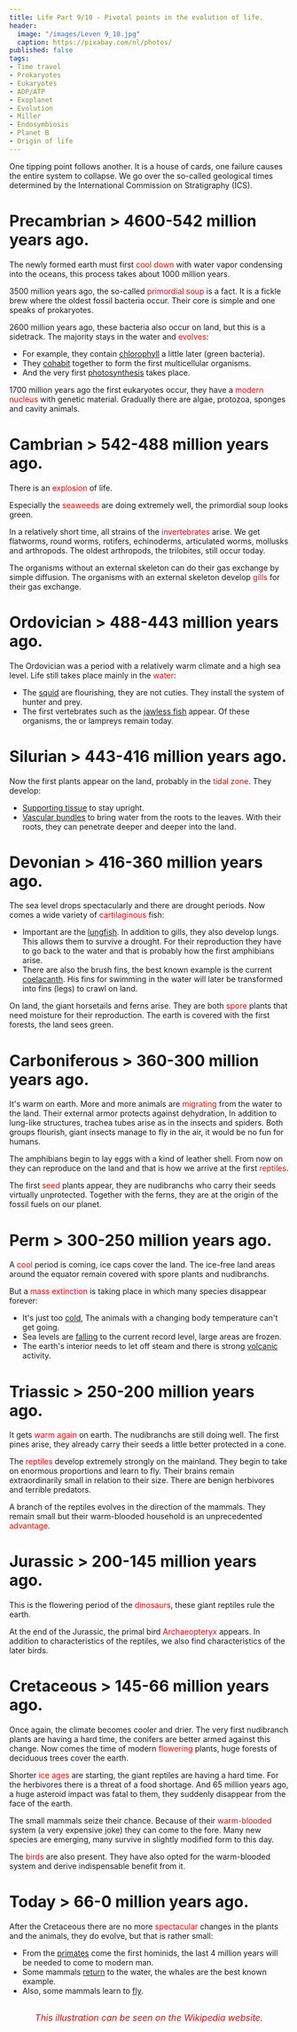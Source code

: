 ```yaml
---
title: Life Part 9/10 - Pivotal points in the evolution of life.
header:
  image: "/images/Leven 9_10.jpg"
  caption: https://pixabay.com/nl/photos/
published: false
tags:
- Time travel
- Prokaryotes
- Eukaryotes
- ADP/ATP
- Exoplanet
- Evolution
- Miller
- Endosymbiosis
- Planet B
- Origin of life
---
```


One tipping point follows another. It is a house of cards, one failure causes the entire system to collapse. We go over the so-called geological times determined by the International Commission on Stratigraphy (ICS).

# Precambrian > 4600-542 million years ago.
The newly formed earth must first <span style="color: red;">cool down</span> with water vapor condensing into the oceans, this process takes about 1000 million years.

3500 million years ago, the so-called <span style="color: red;">primordial soup</span> is a fact. It is a fickle brew where the oldest fossil bacteria occur. Their core is simple and one speaks of prokaryotes.

2600 million years ago, these bacteria also occur on land, but this is a sidetrack. The majority stays in the water and <span style="color: red;">evolves</span>:
* For example, they contain <u>chlorophyll</u> a little later (green bacteria).
* They <u>cohabit</u> together to form the first multicellular organisms.
* And the very first <u>photosynthesis</u> takes place.

1700 million years ago the first eukaryotes occur, they have a <span style="color: red;">modern nucleus</span> with genetic material. Gradually there are algae, protozoa, sponges and cavity animals.
# Cambrian > 542-488 million years ago.
There is an <span style="color: red;">explosion</span> of life.

Especially the <span style="color: red;">seaweeds</span> are doing extremely well, the primordial soup looks green.

In a relatively short time, all strains of the <span style="color: red;">invertebrates</span> arise. We get flatworms, round worms, rotifers, echinoderms, articulated worms, mollusks and arthropods. The oldest arthropods, the trilobites, still occur today.

The organisms without an external skeleton can do their gas exchange by simple diffusion. The organisms with an external skeleton develop <span style="color: red;">gills</span> for their gas exchange.

# Ordovician > 488-443 million years ago.
The Ordovician was a period with a relatively warm climate and a high sea level. Life still takes place mainly in the <span style="color: red;">water</span>:
* The <u>squid</u> are flourishing, they are not cuties. They install the system of hunter and prey.
* The first vertebrates such as the <u>jawless fish</u> appear. Of these organisms, the or lampreys remain today.

# Silurian > 443-416 million years ago.
Now the first plants appear on the land, probably in the <span style="color: red;">tidal zone</span>. They develop:
* <u>Supporting tissue</u> to stay upright.
* <u>Vascular bundles</u> to bring water from the roots to the leaves. With their roots, they can penetrate deeper and deeper into the land.

# Devonian > 416-360 million years ago.
The sea level drops spectacularly and there are drought periods. Now comes a wide variety of <span style="color: red;">cartilaginous</span> fish:
* Important are the <u>lungfish</u>. In addition to gills, they also develop lungs. This allows them to survive a drought. For their reproduction they have to go back to the water and that is probably how the first amphibians arise.
* There are also the brush fins, the best known example is the current <u>coelacanth</u>. His fins for swimming in the water will later be transformed into fins (legs) to crawl on land.

On land, the giant horsetails and ferns arise. They are both <span style="color: red;">spore</span> plants that need moisture for their reproduction. The earth is covered with the first forests, the land sees green.

# Carboniferous > 360-300 million years ago.
It's warm on earth. More and more animals are <span style="color: red;">migrating</span> from the water to the land. Their external armor protects against dehydration, In addition to lung-like structures, trachea tubes arise as in the insects and spiders. Both groups flourish, giant insects manage to fly in the air, it would be no fun for humans.

The amphibians begin to lay eggs with a kind of leather shell. From now on they can reproduce on the land and that is how we arrive at the first <span style="color: red;">reptiles</span>.  

The first <span style="color: red;">seed</span> plants appear, they are nudibranchs who carry their seeds virtually unprotected. Together with the ferns, they are at the origin of the fossil fuels on our planet.

# Perm > 300-250 million years ago.
A <span style="color: red;">cool</span> period is coming, ice caps cover the land. The ice-free land areas around the equator remain covered with spore plants and nudibranchs.

But a <span style="color: red;">mass extinction</span> is taking place in which many species disappear forever:
* It's just too <u>cold</u>, The animals with a changing body temperature can't get going.
* Sea levels are <u>falling</u> to the current record level, large areas are frozen.
* The earth's interior needs to let off steam and there is strong <u>volcanic</u> activity.

# Triassic > 250-200 million years ago.
It gets <span style="color: red;">warm again</span> on earth. The nudibranchs are still doing well. The first pines arise, they already carry their seeds a little better protected in a cone.

The <span style="color: red;">reptiles</span> develop extremely strongly on the mainland. They begin to take on enormous proportions and learn to fly. Their brains remain extraordinarily small in relation to their size. There are benign herbivores and terrible predators.

A branch of the reptiles evolves in the direction of the mammals. They remain small but their warm-blooded household is an unprecedented <span style="color: red;">advantage</span>.

# Jurassic > 200-145 million years ago.
This is the flowering period of the <span style="color: red;">dinosaurs</span>, these giant reptiles rule the earth.

At the end of the Jurassic, the primal bird <span style="color: red;">Archaeopteryx</span> appears. In addition to characteristics of the reptiles, we also find characteristics of the later birds.

# Cretaceous > 145-66 million years ago.
Once again, the climate becomes cooler and drier. The very first nudibranch plants are having a hard time, the conifers are better armed against this change. Now comes the time of modern <span style="color: red;">flowering</span> plants, huge forests of deciduous trees cover the earth.

Shorter <span style="color: red;">ice ages</span> are starting, the giant reptiles are having a hard time. For the herbivores there is a threat of a food shortage. And 65 million years ago, a huge asteroid impact was fatal to them, they suddenly disappear from the face of the earth.

The small mammals seize their chance. Because of their <span style="color: red;">warm-blooded</span> system (a very expensive joke) they can come to the fore. Many new species are emerging, many survive in slightly modified form to this day.

The <span style="color: red;">birds</span> are also present. They have also opted for the warm-blooded system and derive indispensable benefit from it.

# Today > 66-0 million years ago.
After the Cretaceous there are no more <span style="color: red;">spectacular</span> changes in the plants and the animals, they do evolve, but that is rather small:
* From the <u>primates</u> come the first hominids, the last 4 million years will be needed to come to modern man.
* Some mammals <u>return</u> to the water, the whales are the best known example.
* Also, some mammals learn to <u>fly</u>.

<div align="center"><img src="/images/Geologische schaal.jpg" alt="" width="" height=""></div>

<p style="text-align: center; font-size: 12pt;"><span style="color: red;"><i>This illustration can be seen on the Wikipedia website.</i></span></p>
